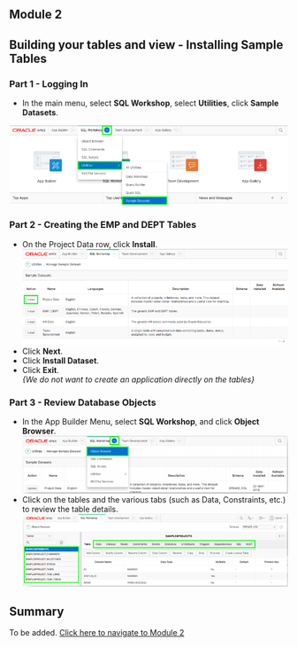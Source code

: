 ## Module 2

## Building your tables and view - Installing Sample Tables

### **Part 1** - Logging In

- In  the main menu, select **SQL Workshop**, select **Utilities**, click **Sample Datasets**.  

![](images/section2/2.1.PNG)

### **Part 2** - Creating the EMP and DEPT Tables

- On the Project Data row, click **Install**.  
![](images/section2/2.2.PNG)
- Click **Next**.
- Click **Install Dataset**.
- Click **Exit**.    
*{We do not want to create an application directly on the tables}*

### **Part 3** - Review Database Objects

- In the App Builder Menu, select **SQL Workshop**, and click **Object Browser**.  
![](images/section2/2.3.png)
- Click on the tables and the various tabs (such as Data, Constraints, etc.) to review the table details.  
![](images/section2/2.3(1).PNG)

## Summary

To be added. [Click here to navigate to Module 2](2-building-your-app-using-the-create-application-wizard.md)  
